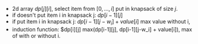 - 2d array $dp[j][i]$, select item from $[0, ..., i]$ put in knapsack of size $j$.
- if doesn't put item i in knapsack j: $dp[i-1][j]$
- if put item i in knapsack j: $dp[i-1][j-w_i] + value[i]$ max value without i, 
- induction function: $dp[i][j] max(dp[i-1][j], dp[i-1][j-w_i] + value[i]), max of with or without i. 

